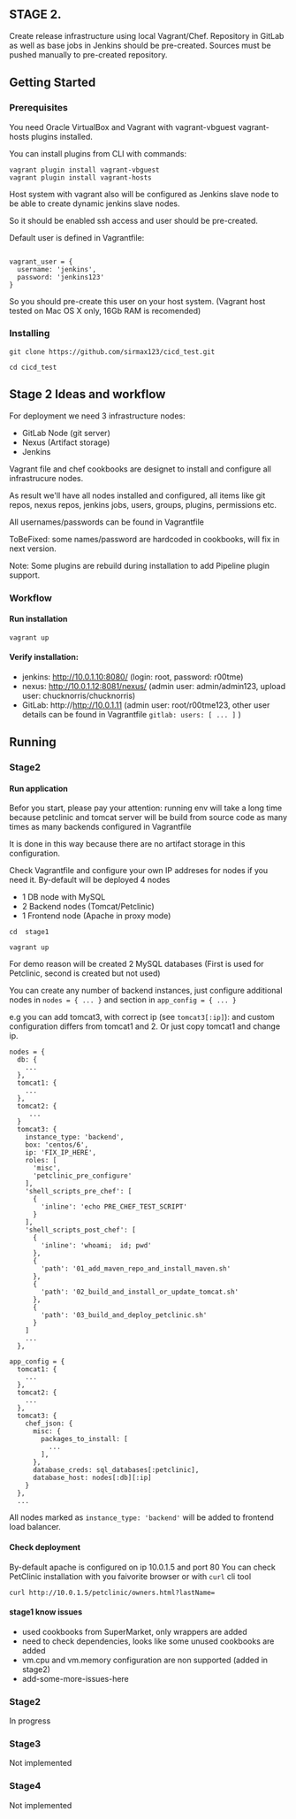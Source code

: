
## STAGE 2.
Create release infrastructure using local Vagrant/Chef.
Repository in GitLab as well as base jobs in Jenkins should be pre-created.
Sources must be pushed manually to pre-created repository.


## Getting Started

### Prerequisites

You need Oracle VirtualBox  and Vagrant with  vagrant-vbguest vagrant-hosts plugins installed.

You can install plugins from CLI with commands:
```
vagrant plugin install vagrant-vbguest
vagrant plugin install vagrant-hosts
```

Host system with vagrant also will be configured as Jenkins slave node to be able to create 
dynamic jenkins slave nodes.

So it should be enabled ssh access and user should be pre-created.

Default user is defined in Vagrantfile:
```

vagrant_user = {
  username: 'jenkins',
  password: 'jenkins123'
}
```
So you should pre-create this user on your host system. 
(Vagrant host tested on Mac OS X only, 16Gb RAM is recomended)


### Installing


```
git clone https://github.com/sirmax123/cicd_test.git
```

```
cd cicd_test
```

## Stage 2 Ideas and workflow
For deployment we need 3 infrastructure nodes:
- GitLab Node (git server)
- Nexus (Artifact storage)
- Jenkins

Vagrant file and chef cookbooks are designet to install and configure all
infrastrucure nodes.

As result we'll have all nodes installed and configured, all items like
git repos, nexus repos, jenkins jobs, users, groups, plugins, permissions etc.

All usernames/passwords can be found in Vagrantfile

ToBeFixed: some names/password are hardcoded in cookbooks, will fix in next version.

Note:
Some plugins are rebuild during installation to add Pipeline plugin support.

### Workflow

#### Run installation
``` 
vagrant up
```

#### Verify installation:
- jenkins: http://10.0.1.10:8080/ (login: root, password: r00tme)
- nexus: http://10.0.1.12:8081/nexus/ (admin user: admin/admin123, upload user: chucknorris/chucknorris)
- GitLab: http://http://10.0.1.11 (admin user: root/r00tme123, other user details can be found in Vagrantfile `gitlab: users: [ ... ]` )



## Running

### Stage2
#### Run application

Befor you start, please pay your attention: running  env will take a long 
time because petclinic and tomcat server will be build from source code as 
many times as many backends configured in Vagrantfile

It is done in this way because there are no artifact storage in this configuration. 

Check Vagrantfile and configure your own IP addreses for nodes if you need it.
By-default will be deployed 4 nodes
- 1 DB node with MySQL
- 2 Backend nodes (Tomcat/Petclinic)
- 1 Frontend node (Apache in proxy mode)

```
cd  stage1
```

```
vagrant up
```
For demo reason will be created 2 MySQL databases (First is used for Petclinic, second is created but not used)

You can create any number of backend instances, just configure additional nodes in  `nodes = { ... }` and section in `app_config = { ... }`


e.g you can add tomcat3, with correct ip (see `tomcat3[:ip]`): and custom configuration differs from tomcat1 and 2. Or just copy tomcat1 and change ip.
```
nodes = {
  db: {
    ...
  },
  tomcat1: {
    ...
  },
  tomcat2: {
     ...
  }
  tomcat3: {
    instance_type: 'backend',
    box: 'centos/6',
    ip: 'FIX_IP_HERE',
    roles: [
      'misc',
      'petclinic_pre_configure'
    ],
    'shell_scripts_pre_chef': [
      {
        'inline': 'echo PRE_CHEF_TEST_SCRIPT'
      }
    ],  
    'shell_scripts_post_chef': [
      {
        'inline': 'whoami;  id; pwd'
      },
      {
        'path': '01_add_maven_repo_and_install_maven.sh' 
      },
      {
        'path': '02_build_and_install_or_update_tomcat.sh' 
      },
      {
        'path': '03_build_and_deploy_petclinic.sh'
      }      
    ]
    ... 
  },
```

```
app_config = {
  tomcat1: {
    ...
  },
  tomcat2: {
    ...
  },
  tomcat3: {
    chef_json: {
      misc: {
        packages_to_install: [
          ...
        ],
      },
      database_creds: sql_databases[:petclinic],
      database_host: nodes[:db][:ip]
    }
  },
  ...
```
All nodes marked as `instance_type: 'backend'` will be added to frontend load balancer.
#### Check deployment
By-default apache is configured on ip 10.0.1.5 and port 80
You can check PetClinic installation with you faivorite browser or with `curl`  cli tool

```
curl http://10.0.1.5/petclinic/owners.html?lastName=
```
#### stage1 know issues
* used cookbooks from SuperMarket, only wrappers are added
* need to check dependencies, looks like some unused cookbooks are added
* vm.cpu and vm.memory configuration are non supported  (added in stage2)
* add-some-more-issues-here



### Stage2
In progress

### Stage3
Not implemented

### Stage4
Not implemented